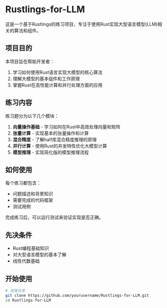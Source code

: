 # Rustlings-for-LLM

这是一个基于Rustlings的练习项目，专注于使用Rust实现大型语言模型(LLM)相关的算法和组件。

## 项目目的

本项目旨在帮助开发者：

1. 学习如何使用Rust语言实现大模型的核心算法
2. 理解大模型的基本组件和工作原理
3. 掌握Rust在高性能计算和并行处理方面的应用

## 练习内容

练习题分为以下几个模块：

1. **向量操作基础** - 学习如何在Rust中高效处理向量和矩阵
2. **张量计算** - 实现基本的张量操作和计算
3. **混合精度** - 了解half库混合精度推理的原理
4. **并行计算** - 使用Rust的并发特性优化大模型计算
5. **模型推理** - 实现简化版的模型推理流程

## 如何使用

每个练习都包含：
- 问题描述和背景知识
- 需要完成的代码框架
- 测试用例

完成练习后，可以运行测试来验证实现是否正确。

## 先决条件

- Rust编程基础知识
- 对大型语言模型的基本了解
- 线性代数基础

## 开始使用

```bash
# 克隆仓库
git clone https://github.com/yourusername/Rustlings-for-LLM.git
cd Rustlings-for-LLM


